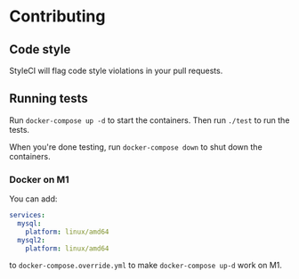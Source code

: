 # Contributing

## Code style

StyleCI will flag code style violations in your pull requests.

## Running tests

Run `docker-compose up -d` to start the containers. Then run `./test` to run the tests.

When you're done testing, run `docker-compose down` to shut down the containers.

### Docker on M1

You can add:
```yaml
services:
  mysql:
    platform: linux/amd64
  mysql2:
    platform: linux/amd64
```

to `docker-compose.override.yml` to make `docker-compose up-d` work on M1.
